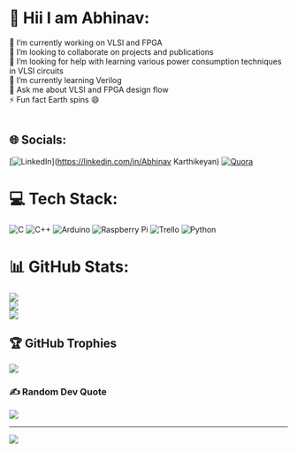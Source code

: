 # 💫 Hii I am Abhinav:
🔭 I’m currently working on VLSI and FPGA<br>👯 I’m looking to collaborate on projects and publications<br>🤝 I’m looking for help with learning various power consumption techniques in VLSI circuits<br>🌱 I’m currently learning Verilog <br>💬 Ask me about VLSI and FPGA design flow<br>⚡ Fun fact Earth spins 😄<br><br>


## 🌐 Socials:
[![LinkedIn](https://img.shields.io/badge/LinkedIn-%230077B5.svg?logo=linkedin&logoColor=white)](https://linkedin.com/in/Abhinav Karthikeyan) [![Quora](https://img.shields.io/badge/Quora-%23B92B27.svg?logo=Quora&logoColor=white)](https://quora.com/profile/abhinav) 

# 💻 Tech Stack:
![C](https://img.shields.io/badge/c-%2300599C.svg?style=for-the-badge&logo=c&logoColor=white) ![C++](https://img.shields.io/badge/c++-%2300599C.svg?style=for-the-badge&logo=c%2B%2B&logoColor=white) ![Arduino](https://img.shields.io/badge/-Arduino-00979D?style=for-the-badge&logo=Arduino&logoColor=white) ![Raspberry Pi](https://img.shields.io/badge/-RaspberryPi-C51A4A?style=for-the-badge&logo=Raspberry-Pi) ![Trello](https://img.shields.io/badge/Trello-%23026AA7.svg?style=for-the-badge&logo=Trello&logoColor=white) ![Python](https://img.shields.io/badge/python-3670A0?style=for-the-badge&logo=python&logoColor=ffdd54)
# 📊 GitHub Stats:
![](https://github-readme-stats.vercel.app/api?username=Abhinav079&theme=dark&hide_border=false&include_all_commits=false&count_private=false)<br/>
![](https://github-readme-streak-stats.herokuapp.com/?user=Abhinav079&theme=dark&hide_border=false)<br/>
![](https://github-readme-stats.vercel.app/api/top-langs/?username=Abhinav079&theme=dark&hide_border=false&include_all_commits=false&count_private=false&layout=compact)

## 🏆 GitHub Trophies
![](https://github-profile-trophy.vercel.app/?username=Abhinav079&theme=buddhism&no-frame=false&no-bg=true&margin-w=4)

### ✍️ Random Dev Quote
![](https://quotes-github-readme.vercel.app/api?type=horizontal&theme=radical)

---
[![](https://visitcount.itsvg.in/api?id=Abhinav079&icon=0&color=0)](https://visitcount.itsvg.in)

<!-- Proudly created with GPRM ( https://gprm.itsvg.in ) -->
